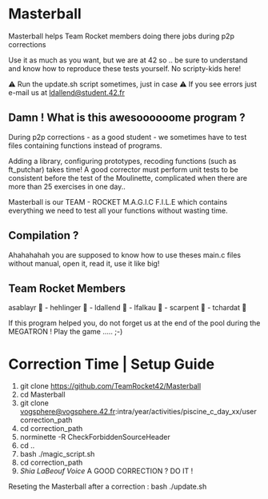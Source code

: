 # Masterball
Masterball helps Team Rocket members doing there jobs during p2p corrections

Use it as much as you want, but we are at 42 so .. be sure to understand and know how to reproduce these tests yourself. No scripty-kids here!

⚠️ Run the update.sh script sometimes, just in case
⚠️ If you see errors just e-mail us at ldallend@student.42.fr

## Damn ! What is this awesoooooome program ? 
During p2p corrections - as a good student - we sometimes have to test files containing functions instead of programs.

Adding a library, configuring prototypes, recoding functions (such as ft_putchar) takes time! 
A good corrector must perform unit tests to be consistent before the test of the Moulinette, complicated when there are more than 25 exercises in one day..

Masterball is our TEAM - ROCKET M.A.G.I.C F.I.L.E which contains everything we need to test all your functions without wasting time.

## Compilation ?

Ahahahahah you are supposed to know how to use theses main.c files without manual, open it, read it, use it like big!

## Team Rocket Members 

asablayr 🐼  - hehlinger 🐯  - ldallend 🦄  - lfalkau 🦁  - scarpent 🦊  - tchardat 🐞 

If this program helped you, do not forget us at the end of the pool during the MEGATRON ! Play the game ..... ;-)

# Correction Time | Setup Guide
1. git clone https://github.com/TeamRocket42/Masterball 
2. cd Masterball
3. git clone vogsphere@vogsphere.42.fr:intra/year/activities/piscine_c_day_xx/user correction_path
4. cd correction_path
5. norminette -R CheckForbiddenSourceHeader
6. cd ..
7. bash ./magic_script.sh 
8. cd correction_path 
9. *Shia LaBeouf Voice* A GOOD CORRECTION ? DO IT !

Reseting the Masterball after a correction : bash ./update.sh
